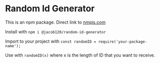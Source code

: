 # Random Id Generator

This is an npm package. Direct link to [nmpjs.com](https://www.npmjs.com/package/@jacob120/random-id-generator)

Install with `npm i @jacob120/random-id-generator`

Import to your project with `const randomID = require('your-package-name');`

Use with `randomID(x)` where x is the length of ID that you want to receive.
